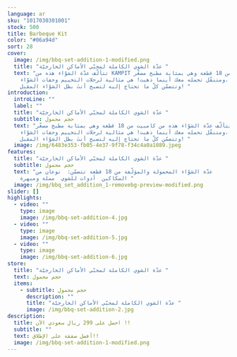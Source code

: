 ```yaml
---
language: ar
sku: "1017030301001"
stock: 500
title: Barbeque Kit
color: "#06a94d"
sort: 28
cover:
  image: /img/bbq-set-addition-1-modified.png
  title: "عدّة الشوي الكاملة لمحبّي الأماكن الخارجيّة "
  text: "تتألّف عدّة الشوّاء هذه من KAMPIT من 18 قطعة وهي بمثابة مطبخ مصغّر
    ومتنقّل تحمله معك أينما ذهبت! هي مثالية لرحلات التخييم وحفات الشوّاء،
    وتتضمّن كلّ ما تحتاج إليه لتصبح أنتَ بطل الشوّاء المقبل! "
introduction:
  introLine: ""
  label: ""
  title: "عدّة الشوي الكاملة لمحبّي الأماكن الخارجيّة "
  subtitle: حجم محمول
  text: "تتألّف عدّة الشوّاء هذه من كامبيت من 18 قطعة وهي بمثابة مطبخ مصغّر
    ومتنقّل تحمله معك أينما ذهبت! هي مثالية لرحلات التخييم وحفات الشوّاء،
    وتتضمّن كلّ ما تحتاج إليه لتصبح أنتَ بطل الشوّاء المقبل! "
  image: /img/6483e353-fb05-4e37-9f78-f34c4a0a1089.jpeg
features:
  title: "عدّة الشوي الكاملة لمحبّي الأماكن الخارجيّة "
  subtitle: حجم محمول
  text: "عدّة الشوّاء المحمولة والمؤلّفة من 18 قطعة تتضمّن:  نوعان من
    السكاكين  أدوات للشوي  مملة ومبهرة "
  image: /img/bbq_set_addition_1-removebg-preview-modified.png
slider: []
highlights:
  - video: ""
    type: image
    image: /img/bbq-set-addition-4.jpg
  - video: ""
    type: image
    image: /img/bbq-set-addition-5.jpg
  - video: ""
    type: image
    image: /img/bbq-set-addition-6.jpg
store:
  title: "عدّة الشوي الكاملة لمحبّي الأماكن الخارجيّة "
  text: حجم محمول
  items:
    - subtitle: حجم محمول
      description: ""
      title: "عدّة الشوي الكاملة لمحبّي الأماكن الخارجيّة "
      image: /img/bbq-set-addition-2.jpg
description:
  title: احصل على 299 ريال سعودي الآن !!
  subtitle: ""
  text: أفضل صفقة على الإطلاق!!
  image: /img/bbq-set-addition-1-modified.png
---
```

